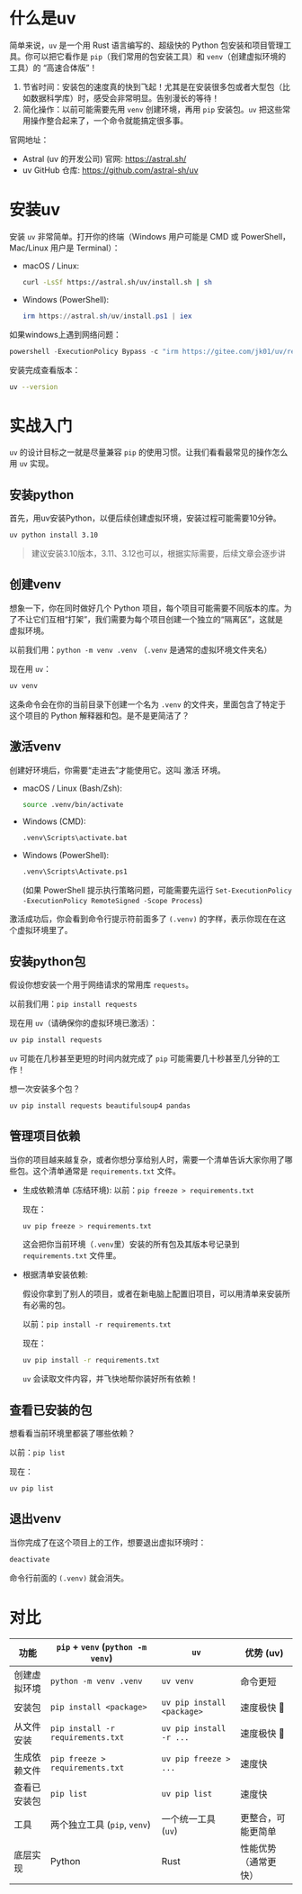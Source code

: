 # 什么是uv

简单来说，`uv` 是一个用 Rust 语言编写的、超级快的 Python 包安装和项目管理工具。你可以把它看作是 `pip`（我们常用的包安装工具）和 `venv`（创建虚拟环境的工具）的 “高速合体版”！

1. 节省时间：安装包的速度真的快到飞起！尤其是在安装很多包或者大型包（比如数据科学库）时，感受会非常明显。告别漫长的等待！
2. 简化操作：以前可能需要先用 `venv` 创建环境，再用 `pip` 安装包。`uv` 把这些常用操作整合起来了，一个命令就能搞定很多事。

官网地址：

- Astral (uv 的开发公司) 官网: https://astral.sh/
- uv GitHub 仓库: https://github.com/astral-sh/uv

# 安装uv

安装 `uv` 非常简单。打开你的终端（Windows 用户可能是 CMD 或 PowerShell，Mac/Linux 用户是 Terminal）：

- macOS / Linux:

  ```sh
  curl -LsSf https://astral.sh/uv/install.sh | sh
  ```

- Windows (PowerShell):

  ```powershell
  irm https://astral.sh/uv/install.ps1 | iex
  ```

如果windows上遇到网络问题：

~~~powershell
powershell -ExecutionPolicy Bypass -c "irm https://gitee.com/jk01/uv/releases/download/0.6.14/uv-installer.ps1 | iex"
~~~

安装完成查看版本：

~~~sh
uv --version
~~~

# 实战入门

`uv` 的设计目标之一就是尽量兼容 `pip` 的使用习惯。让我们看看最常见的操作怎么用 `uv` 实现。

## 安装python

首先，用uv安装Python，以便后续创建虚拟环境，安装过程可能需要10分钟。

```sh
uv python install 3.10
```

> 建议安装3.10版本，3.11、3.12也可以，根据实际需要，后续文章会逐步讲

## 创建venv

想象一下，你在同时做好几个 Python 项目，每个项目可能需要不同版本的库。为了不让它们互相“打架”，我们需要为每个项目创建一个独立的“隔离区”，这就是 虚拟环境。

以前我们用：`python -m venv .venv` （`.venv` 是通常的虚拟环境文件夹名）

现在用 `uv`：

```sh
uv venv
```

这条命令会在你的当前目录下创建一个名为 `.venv` 的文件夹，里面包含了特定于这个项目的 Python 解释器和包。是不是更简洁了？

## 激活venv

创建好环境后，你需要“走进去”才能使用它。这叫 激活 环境。

- macOS / Linux (Bash/Zsh):

  ```sh
  source .venv/bin/activate
  ```

- Windows (CMD):

  ```sh
  .venv\Scripts\activate.bat
  ```

- Windows (PowerShell):

  ```sh
  .venv\Scripts\Activate.ps1
  ```

  (如果 PowerShell 提示执行策略问题，可能需要先运行 `Set-ExecutionPolicy -ExecutionPolicy RemoteSigned -Scope Process`)

激活成功后，你会看到命令行提示符前面多了 `(.venv)` 的字样，表示你现在在这个虚拟环境里了。

## 安装python包

假设你想安装一个用于网络请求的常用库 `requests`。

以前我们用：`pip install requests`

现在用 `uv`（请确保你的虚拟环境已激活）：

```sh
uv pip install requests
```

`uv` 可能在几秒甚至更短的时间内就完成了 `pip` 可能需要几十秒甚至几分钟的工作！

想一次安装多个包？

```sh
uv pip install requests beautifulsoup4 pandas
```

## 管理项目依赖

当你的项目越来越复杂，或者你想分享给别人时，需要一个清单告诉大家你用了哪些包。这个清单通常是 `requirements.txt` 文件。

- 生成依赖清单 (冻结环境):
  以前：`pip freeze > requirements.txt`

  现在：

  ```sh
  uv pip freeze > requirements.txt
  ```

  这会把你当前环境（`.venv`里）安装的所有包及其版本号记录到 `requirements.txt` 文件里。

- 根据清单安装依赖:

  假设你拿到了别人的项目，或者在新电脑上配置旧项目，可以用清单来安装所有必需的包。

  以前：`pip install -r requirements.txt`

  现在：

  ```sh
  uv pip install -r requirements.txt
  ```

  `uv` 会读取文件内容，并飞快地帮你装好所有依赖！

## 查看已安装的包

想看看当前环境里都装了哪些依赖？

以前：`pip list`

现在：

```sh
uv pip list
```

## 退出venv

当你完成了在这个项目上的工作，想要退出虚拟环境时：

```sh
deactivate
```

命令行前面的 `(.venv)` 就会消失。

# 对比

| 功能         | `pip` + `venv` (`python -m venv`) | `uv`                       | 优势 (uv)            |
| ------------ | --------------------------------- | -------------------------- | -------------------- |
| 创建虚拟环境 | `python -m venv .venv`            | `uv venv`                  | 命令更短             |
| 安装包       | `pip install <package>`           | `uv pip install <package>` | 速度极快 🚀           |
| 从文件安装   | `pip install -r requirements.txt` | `uv pip install -r ...`    | 速度极快 🚀           |
| 生成依赖文件 | `pip freeze > requirements.txt`   | `uv pip freeze > ...`      | 速度快               |
| 查看已安装包 | `pip list`                        | `uv pip list`              | 速度快               |
| 工具         | 两个独立工具 (`pip`, `venv`)      | 一个统一工具 (`uv`)        | 更整合，可能更简单   |
| 底层实现     | Python                            | Rust                       | 性能优势（通常更快） |

